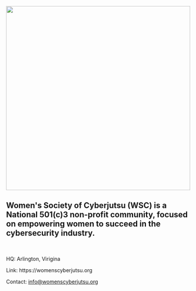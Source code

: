 <img src="https://womenscyberjutsu.org/resource/resmgr/images/images3/2021-06-Cyberjutsu_logo_ligh.png" width="500px">

<h2>Women's Society of Cyberjutsu (WSC) is a National 501(c)3 non-profit community, 
  focused on empowering women to succeed in the cybersecurity industry.</h2>
<br>
<p>HQ: Arlington, Virigina</p>
<p>Link: https://womenscyberjutsu.org </p>
<p>Contact: <a href="mailto:info@womenscyberjutsu.org">info@womenscyberjutsu.org</a></p>

<!---
WomensCyberjutsu/WomensCyberjutsu is a ✨ special ✨ repository because its `README.md` (this file) appears on your GitHub profile.
You can click the Preview link to take a look at your changes.
--->
